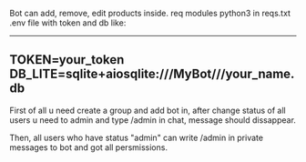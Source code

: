 Bot can add, remove, edit products inside.
req modules python3 in reqs.txt
.env file with token and db like:

----
TOKEN=your_token
DB_LITE=sqlite+aiosqlite:///MyBot///your_name.db
----

First of all u need create a group and add bot in, after change status of all users u need to admin and type /admin in chat, message should dissappear.

Then, all users who have status "admin" can write /admin in private messages to bot and got all persmissions.
